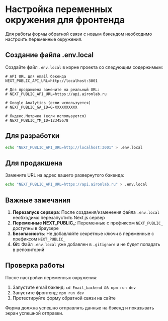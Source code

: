 # Настройка переменных окружения для фронтенда

Для работы формы обратной связи с новым бэкендом необходимо настроить переменные окружения.

## Создание файла .env.local

Создайте файл `.env.local` в корне проекта со следующим содержимым:

```env
# API URL для email бэкенда
NEXT_PUBLIC_API_URL=http://localhost:3001

# Для продакшена замените на реальный URL:
# NEXT_PUBLIC_API_URL=https://api.aironlab.ru

# Google Analytics (если используется)
# NEXT_PUBLIC_GA_ID=G-XXXXXXXXXX

# Яндекс.Метрика (если используется)  
# NEXT_PUBLIC_YM_ID=12345678
```

## Для разработки

```bash
echo "NEXT_PUBLIC_API_URL=http://localhost:3001" > .env.local
```

## Для продакшена

Замените URL на адрес вашего развернутого бэкенда:

```bash
echo "NEXT_PUBLIC_API_URL=https://api.aironlab.ru" > .env.local
```

## Важные замечания

1. **Перезапуск сервера**: После создания/изменения файла `.env.local` необходимо перезапустить Next.js сервер
2. **Переменные NEXT_PUBLIC_**: Переменные с префиксом `NEXT_PUBLIC_` доступны в браузере
3. **Безопасность**: Не добавляйте секретные ключи в переменные с префиксом `NEXT_PUBLIC_`
4. **Git**: Файл `.env.local` уже добавлен в `.gitignore` и не будет попадать в репозиторий

## Проверка работы

После настройки переменных окружения:

1. Запустите email бэкенд: `cd Email_backend && npm run dev`
2. Запустите фронтенд: `npm run dev`
3. Протестируйте форму обратной связи на сайте

Форма должна успешно отправлять данные на бэкенд и показывать экран успешной отправки. 